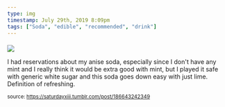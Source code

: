 ```yaml
---
type: img
timestamp: July 29th, 2019 8:09pm
tags: ["Soda", "edible", "recommended", "drink"]
---
```

####
<img src="https://saturdayxiii.github.io/media/186643242349.jpg"/>
                                                                                          
I had reservations about my anise soda, especially since I don't have any mint and I really think it would be extra good with mint, but I played it safe with generic white sugar and this soda goes down easy with just lime.  Definition of refreshing.
 
                                    
                
                
                
                
                                
<small>source: https://saturdayxiii.tumblr.com/post/186643242349</small>